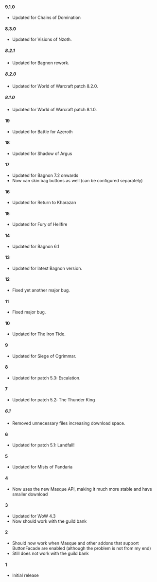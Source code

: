 #### 9.1.0
* Updated for Chains of Domination

#### 8.3.0
* Updated for Visions of Nzoth.

##### 8.2.1
* Updated for Bagnon rework.

##### 8.2.0
* Updated for World of Warcraft patch 8.2.0.

##### 8.1.0
* Updated for World of Warcraft patch 8.1.0.

#### 19
* Updated for Battle for Azeroth

#### 18
* Updated for Shadow of Argus

#### 17
* Updated for Bagnon 7.2 onwards
* Now can skin bag buttons as well (can be configured separately)

#### 16
* Updated for Return to Kharazan

#### 15
* Updated for Fury of Hellfire

#### 14
* Updated for Bagnon 6.1

#### 13
* Updated for latest Bagnon version.

#### 12
* Fixed yet another major bug.

#### 11
* Fixed major bug.

#### 10
* Updated for The Iron Tide.

#### 9
* Updated for Siege of Ogrimmar.

#### 8
* Updated for patch 5.3: Escalation.

#### 7
* Updated for patch 5.2: The Thunder King

##### 6.1
* Removed unnecessary files increasing download space.

#### 6
* Updated for patch 5.1: Landfall!

#### 5
* Updated for Mists of Pandaria

#### 4
* Now uses the new Masque API, making it much more stable and have smaller download

#### 3
* Updated for WoW 4.3
* Now should work with the guild bank

#### 2
* Should now work when Masque and other addons that support ButtonFacade are enabled (although the problem is not from my end)
* Still does not work with the guild bank

#### 1
* Initial release
